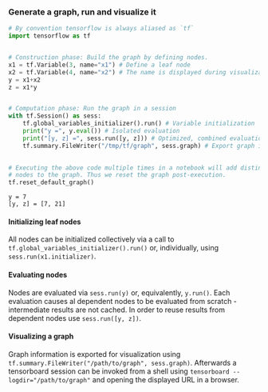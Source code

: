 
### Generate a graph, run and visualize it


```python
# By convention tensorflow is always aliased as `tf`
import tensorflow as tf


# Construction phase: Build the graph by defining nodes.
x1 = tf.Variable(3, name="x1") # Define a leaf node
x2 = tf.Variable(4, name="x2") # The name is displayed during visualization
y = x1+x2
z = x1*y


# Computation phase: Run the graph in a session
with tf.Session() as sess:
    tf.global_variables_initializer().run() # Variable initialization
    print("y =", y.eval()) # Isolated evaluation
    print("[y, z] =", sess.run([y, z])) # Optimized, combined evaluation
    tf.summary.FileWriter("/tmp/tf/graph", sess.graph) # Export graph information

    
# Executing the above code multiple times in a notebook will add distinct
# nodes to the graph. Thus we reset the graph post-execution.
tf.reset_default_graph()
```

    y = 7
    [y, z] = [7, 21]


#### Initializing leaf nodes

All nodes can be initialized collectively via a call to `tf.global_variables_initializer().run()` or, individually, using `sess.run(x1.initializer)`.

#### Evaluating nodes

Nodes are evaluated via `sess.run(y)` or, equivalently, `y.run()`. Each evaluation causes al dependent nodes to be evaluated from scratch - intermediate results are not cached. In order to reuse results from dependent nodes use `sess.run([y, z])`.

#### Visualizing a graph

Graph information is exported for visualization using `tf.summary.FileWriter("/path/to/graph", sess.graph)`. Afterwards a tensorboard session can be invoked from a shell using `tensorboard --logdir="/path/to/graph"` and opening the displayed URL in a browser. 

